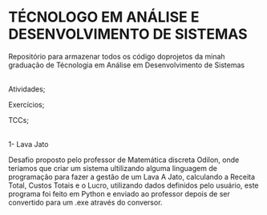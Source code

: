 # TÉCNOLOGO EM ANÁLISE E DESENVOLVIMENTO DE SISTEMAS
Repositório para armazenar todos os código doprojetos da minah graduação de Técnologia em Análise em Desenvolvimento de Sistemas 
<br><br>

Atividades;

Exercícios;

TCCs;
<br><br>

1- Lava Jato

Desafio proposto pelo professor de Matemática discreta Odilon, onde teriamos que criar um sistema ultilizando
alguma linguagem de programação para fazer a gestão de um Lava A Jato, calculando a Receita Total, Custos Totais e o Lucro,
utilizando dados definidos pelo usuário, este programa foi feito em Python e enviado ao professor depois de ser convertido
para um .exe através do conversor.

